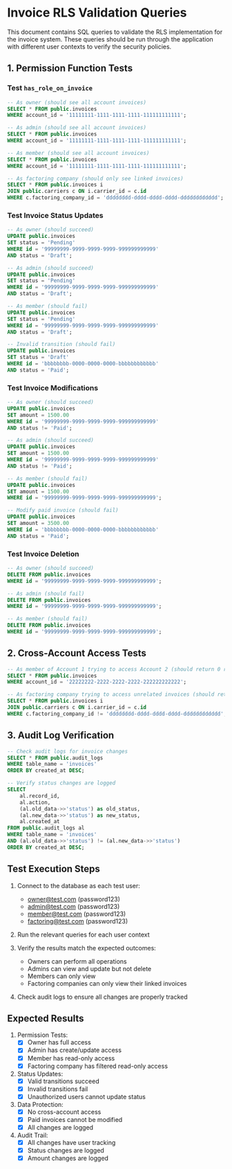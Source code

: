 # Invoice RLS Validation Queries

This document contains SQL queries to validate the RLS implementation for the invoice system. These queries should be run through the application with different user contexts to verify the security policies.

## 1. Permission Function Tests

### Test `has_role_on_invoice`
```sql
-- As owner (should see all account invoices)
SELECT * FROM public.invoices 
WHERE account_id = '11111111-1111-1111-1111-111111111111';

-- As admin (should see all account invoices)
SELECT * FROM public.invoices 
WHERE account_id = '11111111-1111-1111-1111-111111111111';

-- As member (should see all account invoices)
SELECT * FROM public.invoices 
WHERE account_id = '11111111-1111-1111-1111-111111111111';

-- As factoring company (should only see linked invoices)
SELECT * FROM public.invoices i
JOIN public.carriers c ON i.carrier_id = c.id
WHERE c.factoring_company_id = 'dddddddd-dddd-dddd-dddd-dddddddddddd';
```

### Test Invoice Status Updates
```sql
-- As owner (should succeed)
UPDATE public.invoices 
SET status = 'Pending'
WHERE id = '99999999-9999-9999-9999-999999999999'
AND status = 'Draft';

-- As admin (should succeed)
UPDATE public.invoices 
SET status = 'Pending'
WHERE id = '99999999-9999-9999-9999-999999999999'
AND status = 'Draft';

-- As member (should fail)
UPDATE public.invoices 
SET status = 'Pending'
WHERE id = '99999999-9999-9999-9999-999999999999'
AND status = 'Draft';

-- Invalid transition (should fail)
UPDATE public.invoices 
SET status = 'Draft'
WHERE id = 'bbbbbbbb-0000-0000-0000-bbbbbbbbbbbb'
AND status = 'Paid';
```

### Test Invoice Modifications
```sql
-- As owner (should succeed)
UPDATE public.invoices 
SET amount = 1500.00
WHERE id = '99999999-9999-9999-9999-999999999999'
AND status != 'Paid';

-- As admin (should succeed)
UPDATE public.invoices 
SET amount = 1500.00
WHERE id = '99999999-9999-9999-9999-999999999999'
AND status != 'Paid';

-- As member (should fail)
UPDATE public.invoices 
SET amount = 1500.00
WHERE id = '99999999-9999-9999-9999-999999999999';

-- Modify paid invoice (should fail)
UPDATE public.invoices 
SET amount = 3500.00
WHERE id = 'bbbbbbbb-0000-0000-0000-bbbbbbbbbbbb'
AND status = 'Paid';
```

### Test Invoice Deletion
```sql
-- As owner (should succeed)
DELETE FROM public.invoices 
WHERE id = '99999999-9999-9999-9999-999999999999';

-- As admin (should fail)
DELETE FROM public.invoices 
WHERE id = '99999999-9999-9999-9999-999999999999';

-- As member (should fail)
DELETE FROM public.invoices 
WHERE id = '99999999-9999-9999-9999-999999999999';
```

## 2. Cross-Account Access Tests

```sql
-- As member of Account 1 trying to access Account 2 (should return 0 rows)
SELECT * FROM public.invoices 
WHERE account_id = '22222222-2222-2222-2222-222222222222';

-- As factoring company trying to access unrelated invoices (should return 0 rows)
SELECT * FROM public.invoices i
JOIN public.carriers c ON i.carrier_id = c.id
WHERE c.factoring_company_id != 'dddddddd-dddd-dddd-dddd-dddddddddddd';
```

## 3. Audit Log Verification

```sql
-- Check audit logs for invoice changes
SELECT * FROM public.audit_logs 
WHERE table_name = 'invoices'
ORDER BY created_at DESC;

-- Verify status changes are logged
SELECT 
    al.record_id,
    al.action,
    (al.old_data->>'status') as old_status,
    (al.new_data->>'status') as new_status,
    al.created_at
FROM public.audit_logs al
WHERE table_name = 'invoices'
AND (al.old_data->>'status') != (al.new_data->>'status')
ORDER BY created_at DESC;
```

## Test Execution Steps

1. Connect to the database as each test user:
   - owner@test.com (password123)
   - admin@test.com (password123)
   - member@test.com (password123)
   - factoring@test.com (password123)

2. Run the relevant queries for each user context

3. Verify the results match the expected outcomes:
   - Owners can perform all operations
   - Admins can view and update but not delete
   - Members can only view
   - Factoring companies can only view their linked invoices

4. Check audit logs to ensure all changes are properly tracked

## Expected Results

1. Permission Tests:
   - [x] Owner has full access
   - [x] Admin has create/update access
   - [x] Member has read-only access
   - [x] Factoring company has filtered read-only access

2. Status Updates:
   - [x] Valid transitions succeed
   - [x] Invalid transitions fail
   - [x] Unauthorized users cannot update status

3. Data Protection:
   - [x] No cross-account access
   - [x] Paid invoices cannot be modified
   - [x] All changes are logged

4. Audit Trail:
   - [x] All changes have user tracking
   - [x] Status changes are logged
   - [x] Amount changes are logged
